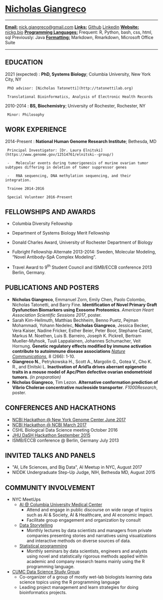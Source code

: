 <!--  

Great resource https://blog.chmd.fr/editing-a-cv-in-markdown-with-pandoc.html 

The CSS is attributable to the above blog post

This is another great post influencing this document https://mszep.github.io/pandoc_resume/

see github repo for licensing information
-->

[Nicholas Giangreco](http://systemsbiology.columbia.edu/people/nicholas-giangreco)
==========


----------------------------------    --------------------------------------------------
<u>**Email:**</u>                                               nick.giangreco@gmail.com
<u>**Links:**</u>                              [Github](http://github.com/ngiangre) [Linkedin](http://www.linkedin.com/in/nickgiangreco/)
<u>**Website:**</u>                                        [nickg.bio](http://nickg.bio)
<u>**Programming Languages:**</u>              Frequent: R, Python, bash, css, html, sql 
                                                                        Previously: Java
<u>**Formatting:**</u>                       Markdown, Rmarkdown, Microsoft Office Suite
----------------------------------     ------------------------------------------------- 


EDUCATION
----------


2021 (expected)
:    **PhD, Systems Biology**; Columbia University, New York City, NY

     PhD advisor: [Nicholas Tatonetti](http://tatonettilab.org)

     Translational Bioinformatics, Analysis of Electronic Health Records

2010-2014
:    **BS, Biochemistry**; University of Rochester, Rochester, NY

     Minor: Philosophy

WORK EXPERIENCE
----------

2014-Present
:    **National Human Genome Research Institute**; Bethesda, MD

     Principal Investigator: [Dr. Laura Elnitski](https://www.genome.gov/12514761/elnitski--group/)

     -   Molecular events during tumorigenesis of murine ovarian tumor subtypes differing in deletion of tumor suppressor genes

     -   RNA sequencing, DNA methylation sequencing, and their integration.
     
     Trainee 2014-2016
     
     Special Volunteer 2016-Present

FELLOWSHIPS AND AWARDS
----------

-   Columbia Diversity Fellowship

-   Department of Systems Biology Merit Fellowship

-   Donald Charles Award, University of Rochester Department of Biology

-   Fulbright Fellowship Alternate 2013-2014: Sweden, Molecular Modeling, “Novel Antibody-SpA Complex Modeling”.

-   Travel Award to 9<sup>th</sup> Student Council and ISMB/ECCB conference 2013 Berlin, Germany.

PUBLICATIONS AND POSTERS
----------

- **Nicholas Giangreco**, Emmanuel Zorn, Emily Chen, Paolo Colombo, Nicholas Tatonetti, and Barry Fine. **Identification of Novel Primary Graft Dysfunction Biomarkers using Exosome Proteomics**. _American Heart Association Scientific Sessions 2017_, poster.
- Sarah Kim-Hellmuth, Matthias Bechheim, Benno Puetz, Pejman Mohammadi, Yohann Nedelec, **Nicholas Giangreco**, Jessica Becker, Vera Kaiser, Nadine Fricker, Esther Beier, Peter Boor, Stephane Castel, Markus M. Noethen, Luis B. Barreiro, Joseph K. Pickrell, Bertram Mueller-Myhsok, Tuuli Lappalainen, Johannes Schumacher, Veit Hornung. **Genetic regulatory effects modified by immune activation contribute to autoimmune disease associations** [*Nature Communications*](https://www.nature.com/articles/s41467-017-00366-1), 8 (266): 1-10. 
-	**Giangreco N.**, Petrykowska H., Scott A., Margolin G., Gotea V., Cho K. R., and Elnitski L. **Inactivation of Arid1a drives aberrant epigenetic traits in a mouse model of Apc/Pten defective ovarian endometrioid tumors.** *(in preparation)*
- **Nicholas Giangreco**, Tim Lezon. **Alternative conformation prediction of Vibrio Cholerae concentrative nucleoside transporter**. _F1000Research_, poster. 

CONFERENCES AND HACKATHONS
----------

-	[NCBI Hackathon @ New York Genome Center June 2017](https://github.com/NCBI-Hackathons/Proteomic_Correlation_Shiny)-	[NCBI Hackathon @ NCBI March 2017](https://github.com/NCBI-Hackathons/Scan2CNV)-	CSHL Biological Data Science meeting October 2016-	[JHU DaSH Hackathon September 2015](https://github.com/NCBI-Hackathons/DASH_cell_type)-	ISMB/ECCB conference @ Berlin, Germany July 2013

INVITED TALKS AND PANELS
------------------------

- "AI, Life Sciences, and Big Data", AI Meetup in NYC, August 2017
- NIDDK Undergraduate Step-Up Judge, NIH, Bethesda MD, August 2015

COMMUNITY INVOLVEMENT
----------

- NYC MeetUps
     + [AI @ Columbia University Medical Center](https://www.meetup.com/AI-at-CUMC/)
         + Attend and engage in public discourse on wide range of topics such as AI & Society, AI & Healthcare, and AI economic impact. 
         + Facilitate group engagement and organization by consult
     + [Data Storytelling](https://www.meetup.com/Data-Storytelling-NYC/)
         + Monthly lectures by data scientists and managers from private companies presenting stories and narratives using visualizations and interactive methods on diverse sources of data.  
     + [Statistical programming](https://www.meetup.com/nyhackr/)
         + Monthly seminars by data scientists, engineers and analysts using novel and statistically rigorous methods applied within academic and company research teams mainly using the R programming language. 
- [CUMC Data Science Study Group](https://github.com/ngiangre/CUMC_Data_Science_Group)
     + Co-organizer of a group of mostly wet-lab biologists learning data science topics using the R programming language
     + Leading project management and learn strategies for doing bioinformatics projects. 
